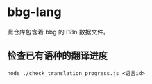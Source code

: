 # bbg-lang

此仓库包含着 bbg 的 i18n 数据文件。

## 检查已有语种的翻译进度

```
node ./check_translation_progress.js <语言id>
```